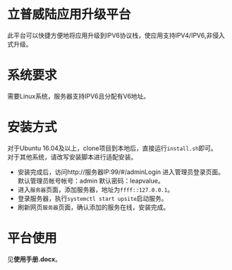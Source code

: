 # 立普威陆应用升级平台
此平台可以快捷方便地将应用升级到IPV6协议栈，使应用支持IPV4/IPV6,非侵入式升级。
# 系统要求
需要Linux系统，服务器支持IPV6且分配有V6地址。
# 安装方式
对于Ubuntu 16.04及以上，clone项目到本地后，直接运行`install.sh`即可。  
对于其他系统，请改写安装脚本进行适配安装。

* 安装完成后，访问http://服务器IP:99/#/adminLogin 进入管理员登录页面。默认管理员帐号帐号：admin 默认密码：leapvalue。
* 进入`服务器`页面，添加服务器，地址为`ffff::127.0.0.1`。
* 登录服务器，执行`systemctl start upsite`启动服务。
* 刷新网页`服务器`页面，确认添加的服务在线，安装完成。

# 平台使用
见**使用手册.docx**。